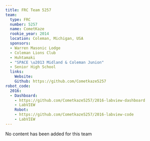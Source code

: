 ```yaml
---
title: FRC Team 5257
team:
  type: FRC
  number: 5257
  name: CometKaze
  rookie_year: 2014
  location: Coleman, Michigan, USA
  sponsors:
  - Warren Masonic Lodge
  - Coleman Lions Club
  - Huhtamaki
  - "SPACE \u2013 Midland & Coleman Junion"
  - Senior High School
  links:
    Website: 
    Github: https://github.com/Cometkaze5257
robot_code:
  2016:
  - Dashboard:
    - https://github.com/Cometkaze5257/2016-labview-dashboard
    - LabVIEW
    Robot:
    - https://github.com/Cometkaze5257/2016-labview-code
    - LabVIEW
---
```


No content has been added for this team